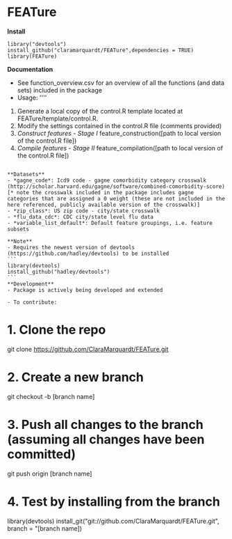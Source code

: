 # FEATure

**Install** 

```
library("devtools")  
install_github("claramarquardt/FEATure",dependencies = TRUE)    
library(FEATure)
```  
**Documentation**
- See function_overview.csv for an overview of all the functions (and data sets) included in the package 
- Usage: 
''''
1. Generate a local copy of the control.R template located at FEATure/template/control.R. 
2. Modify the settings contained in the control.R file (comments provided)
3. *Construct features - Stage I*
	feature_construction([path to local version of the control.R file])
3. *Compile features - Stage II*
	feature_compilation([path to local version of the control.R file])
````

**Datasets**  
- *gagne_code*: Icd9 code - gagne comorbidity category crosswalk (http://scholar.harvard.edu/gagne/software/combined-comorbidity-score) [* note the crosswalk included in the package includes gagne categories that are assigned a 0 weight (these are not included in the here referenced, publicly available version of the crosswalk)]
- *zip_class*: US zip code - city/state crosswalk
- *flu_data_cdc*: CDC city/state level flu data
- *variable_list_default*: Default feature groupings, i.e. feature subsets

**Note**
- Requires the newest version of devtools (https://github.com/hadley/devtools) to be installed
```
library(devtools)  
install_github("hadley/devtools")
```
**Development**
- Package is actively being developed and extended

- To contribute:
````
# 1. Clone the repo
git clone https://github.com/ClaraMarquardt/FEATure.git

# 2. Create a new branch
git checkout -b [branch name]

# 3. Push all changes to the branch (assuming all changes have been committed)
git push origin [branch name]

# 4. Test by installing from the branch
library(devtools)
install_git("git://github.com/ClaraMarquardt/FEATure.git", branch = "[branch name])
````
